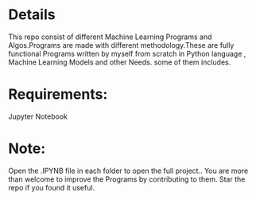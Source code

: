 # Details
This repo consist of different Machine Learning Programs and Algos.Programs are made with different methodology.These are fully functional Programs written by myself from scratch in Python language , Machine Learning Models and other Needs. some of them includes.

# Requirements:
Jupyter Notebook

# Note:
Open the .IPYNB file in each folder to open the full project.. You are more than welcome to improve the Programs by contributing to them. Star the repo if you found it useful.
